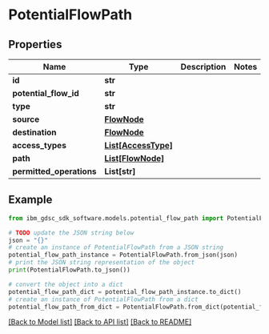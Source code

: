 # PotentialFlowPath


## Properties

Name | Type | Description | Notes
------------ | ------------- | ------------- | -------------
**id** | **str** |  | 
**potential_flow_id** | **str** |  | 
**type** | **str** |  | 
**source** | [**FlowNode**](FlowNode.md) |  | 
**destination** | [**FlowNode**](FlowNode.md) |  | 
**access_types** | [**List[AccessType]**](AccessType.md) |  | 
**path** | [**List[FlowNode]**](FlowNode.md) |  | 
**permitted_operations** | **List[str]** |  | 

## Example

```python
from ibm_gdsc_sdk_software.models.potential_flow_path import PotentialFlowPath

# TODO update the JSON string below
json = "{}"
# create an instance of PotentialFlowPath from a JSON string
potential_flow_path_instance = PotentialFlowPath.from_json(json)
# print the JSON string representation of the object
print(PotentialFlowPath.to_json())

# convert the object into a dict
potential_flow_path_dict = potential_flow_path_instance.to_dict()
# create an instance of PotentialFlowPath from a dict
potential_flow_path_from_dict = PotentialFlowPath.from_dict(potential_flow_path_dict)
```
[[Back to Model list]](../README.md#documentation-for-models) [[Back to API list]](../README.md#documentation-for-api-endpoints) [[Back to README]](../README.md)


